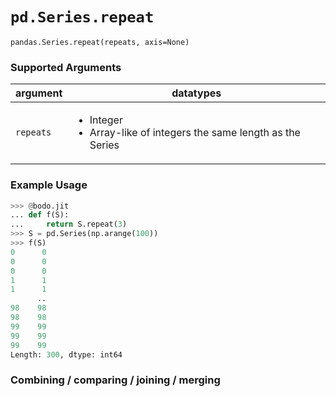 # `pd.Series.repeat`

`pandas.Series.repeat(repeats, axis=None)`

### Supported Arguments

| argument  | datatypes                                                                                      |
|-----------|------------------------------------------------------------------------------------------------|
| `repeats` | <ul><li>   Integer </li><li>   Array-like of integers the same length as the Series </li></ul> |

### Example Usage

``` py
>>> @bodo.jit
... def f(S):
...     return S.repeat(3)
>>> S = pd.Series(np.arange(100))
>>> f(S)
0      0
0      0
0      0
1      1
1      1
      ..
98    98
98    98
99    99
99    99
99    99
Length: 300, dtype: int64
```

### Combining / comparing / joining / merging

